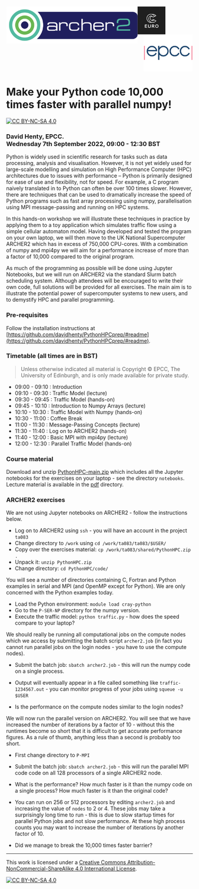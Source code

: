 <img src="./images/Archer2_logo.png" width="355" height="100"
align="left"> <img src="./images/euro-cc.jpg" width="75"
align="top"> <img src="./images/epcc_logo.jpg" align="right"
width="133" height="100">

<br /><br /><br /><br /><br />


# Make your Python code 10,000 times faster with parallel numpy!

[![CC BY-NC-SA 4.0][cc-by-nc-sa-shield]][cc-by-nc-sa]

<h3>David Henty, EPCC.<br />
Wednesday 7th September 2022, 09:00 - 12:30 BST
</h3>

Python is widely used in scientific research for tasks such as data
processing, analysis and visualisation. However, it is not yet widely
used for large-scale modelling and simulation on High Performance
Computer (HPC) architectures due to issues with performance – Python
is primarily designed for ease of use and flexibility, not for
speed. For example, a C program naively translated in to Python can
often be over 100 times slower. However, there are techniques that can
be used to dramatically increase the speed of Python programs such as
fast array processing using numpy, parallelisation using MPI
message-passing and running on HPC systems.

In this hands-on workshop we will illustrate these techniques in
practice by applying them to a toy application which simulates traffic
flow using a simple cellular automaton model. Having developed and
tested the program on your own laptop, we will then move to the UK
National Supercomputer ARCHER2 which has in excess of 750,000
CPU-cores. With a combination of numpy and mpi4py we will aim for a
performance increase of more than a factor of 10,000 compared to the
original program.

As much of the programming as possible will be done using Jupyter
Notebooks, but we will run on ARCHER2 via the standard Slurm batch
scheduling system. Although attendees will be encouraged to write
their own code, full solutions will be provided for all exercises. The
main aim is to illustrate the potential power of supercomputer systems
to new users, and to demystify HPC and parallel programming.

<h3>Pre-requisites</h3>

Follow the installation instructions at
[https://github.com/davidhenty/PythonHPCprep/#readme](https://github.com/davidhenty/PythonHPCprep/#readme).

<h3>Timetable (all times are in BST)</h3>

<p><blockquote>Unless otherwise indicated all material is Copyright
&copy; EPCC, The University of Edinburgh, and is only made available
for private study. </blockquote></p>

 * 09:00 - 09:10 : Introduction
 * 09:10 - 09:30 : Traffic Model (lecture)
 * 09:30 - 09:45 : Traffic Model (hands-on)
 * 09:45 - 10:10 : Introduction to Numpy Arrays (lecture)
 * 10:10 - 10:30 : Traffic Model with Numpy (hands-on)
 * 10:30 - 11:00 : Coffee Break
 * 11:00 - 11:30 : Message-Passing Concepts (lecture)
 * 11:30 - 11:40 : Log on to ARCHER2 (hands-on)
 * 11:40 - 12:00 : Basic MPI with mpi4py (lecture)
 * 12:00 - 12:30 : Parallel Traffic Model (hands-on)

<h3>Course material</h3>

Download and unzip
[PythonHPC-main.zip](https://github.com/JimCircadian/PythonHPC/archive/refs/heads/main.zip)
which includes all the Jupyter notebooks for the exercises on your
laptop - see the directory `notebooks`. Lecture material is available in the [pdf](pdf) directory.

<h3>ARCHER2 exercises</h3>

We are not using Jupyter notebooks on ARCHER2 - follow the instructions below.

* Log on to ARCHER2 using `ssh` - you will have an account in the project `ta083`
* Change directory to `/work` using `cd /work/ta083/ta083/$USER/`
* Copy over the exercises material: `cp /work/ta083/shared/PythonHPC.zip .`
* Unpack it: `unzip PythonHPC.zip`
* Change directory: `cd PythonHPC/code/`

You will see a number of directories containing C, Fortran and Python
examples in serial and MPI (and OpenMP except for Python). We are only
concerned with the Python examples today.

* Load the Python environment: `module load cray-python`
* Go to the `P-SER-NP` directory for the numpy version.
* Execute the traffic model: `python traffic.py` - how does the speed
  compare to your laptop?

We should really be running all computational jobs on the compute
nodes which we access by submitting the batch script `archer2.job` (in
fact you cannot run parallel jobs on the login nodes - you have to use
the compute nodes).

* Submit the batch job: `sbatch archer2.job` - this will run the numpy
  code on a single process.

* Output will eventually appear in a file called something like
  `traffic-1234567.out` - you can monitor progress of your jobs using
  `squeue -u $USER`

* Is the performance on the compute nodes similar to the login nodes?

We will now run the parallel version on ARCHER2. You will see that we
have increased the number of iterations by a factor of 10 - without
this the runtimes become so short that it is difficult to get accurate
performance figures. As a rule of thumb, anything less than a second
is probably too short.

* First change directory to `P-MPI`

* Submit the batch job: `sbatch archer2.job` - this will run the
  parallel MPI code code on all 128 processors of a single ARCHER2
  node.

* What is the performance? How much faster is it than the numpy code
  on a single process? How much faster is it than the original code?

* You can run on 256 or 512 processors by editing `archer2.job` and
  increasing the value of `nodes` to 2 or 4. These jobs may take a
  surprisingly long time to run - this is due to slow startup times
  for parallel Python jobs and not slow performance. At these high
  process counts you may want to increase the number of iterations by
  another factor of 10.

* Did we manage to break the 10,000 times faster barrier?

---

This work is licensed under a
[Creative Commons Attribution-NonCommercial-ShareAlike 4.0 International License][cc-by-nc-sa].

[cc-by-nc-sa]: http://creativecommons.org/licenses/by-nc-sa/4.0/
[cc-by-nc-sa-image]: https://licensebuttons.net/l/by-nc-sa/4.0/88x31.png
[cc-by-nc-sa-shield]: https://img.shields.io/badge/License-CC%20BY--NC--SA%204.0-lightgrey.svg

[![CC BY-NC-SA 4.0][cc-by-nc-sa-image]][cc-by-nc-sa]


